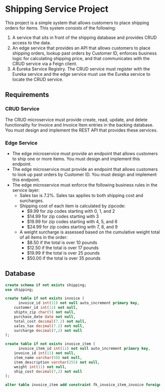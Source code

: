 # Shipping Service Project

This project is a simple system that allows customers to place shipping orders for items. This system consists of the following:

1. A service that sits in front of the shipping database and provides CRUD access to the data.
2. An edge service that provides an API that allows customers to place shipping orders, lookup past orders by Customer ID, enforces business logic for calculating shipping price, and that communicates with the CRUD service via a Feign client.
3. A Eureka Service Registry. The CRUD service must register with the Eureka service and the edge service must use the Eureka service to locate the CRUD service.

## Requirements

### CRUD Service

The CRUD microservice must provide create, read, update, and delete functionality for Invoice and Invoice Item entries in the backing database. You must design and implement the REST API that provides these services.

### Edge Service

* The edge microservice must provide an endpoint that allows customers to ship one or more items. You must design and implement this endpoint.
* The edge microservice must provide an endpoint that allows customers to look up past orders by Customer ID. You must design and implement this endpoint.
* The edge microservice must enforce the following business rules in the service layer:
  * Sales tax is 7.2%. Sales tax applies to both shipping cost and surcharges.
  * Shipping cost of each item is calculated by zipcode:
    * $9.99 for zip codes starting with 0, 1, and 2
    * $14.99 for zip codes starting with 3
    * $19.99 for zip codes starting with 4, 5, and 6
    * $24.99 for zip codes starting with 7, 8, and 9
  * A weight surcharge is assessed based on the cumulative weight total of all items in the order:
    * $8.50 if the total is over 10 pounds
    * $12.50 if the total is over 17 pounds
    * $19.99 if the total is over 25 pounds
    * $50.00 if the total  is over 35 pounds

## Database

```sql
create schema if not exists shipping;
use shipping;

create table if not exists invoice (
	  invoice_id int(11) not null auto_increment primary key,
    customer_id int(11) not null,
    shipto_zip char(5) not null,
    purchase_date date not null,
    total_cost decimal(7.2) not null,
    sales_tax decimal(7.2) not null,
    surcharge decimal(7,2) not null
);

create table if not exists invoice_item (
	  invoice_item_id int(11) not null auto_increment primary key,
    invoice_id int(11) not null,
    item_name varchar(50) not null,
    item_description varchar(255) not null,
    weight int(11) not null,
    ship_cost decimal(7,2) not null    
);

alter table invoice_item add constraint fk_invoice_item_invoice foreign key (invoice_id) references invoice(invoice_id);
```

